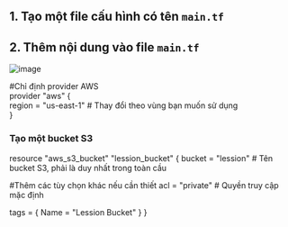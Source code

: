 ## 1. Tạo một file cấu hình có tên `main.tf`

## 2. Thêm nội dung vào file ``main.tf``
![image](https://github.com/user-attachments/assets/d2cbec07-33fe-4b1b-9831-061322c4a884)

#Chỉ định provider AWS </br>
provider "aws" { </br>
  region = "us-east-1" # Thay đổi theo vùng bạn muốn sử dụng </br>
} </br>

### Tạo một bucket S3
resource "aws_s3_bucket" "lession_bucket" {
  bucket = "lession" # Tên bucket S3, phải là duy nhất trong toàn cầu

#Thêm các tùy chọn khác nếu cần thiết
  acl    = "private" # Quyền truy cập mặc định

  tags = {
    Name = "Lession Bucket"
  }
}






